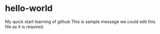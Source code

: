 # hello-world
My quick start learning of github
This is sample message
we could edit this file as it is required.  
